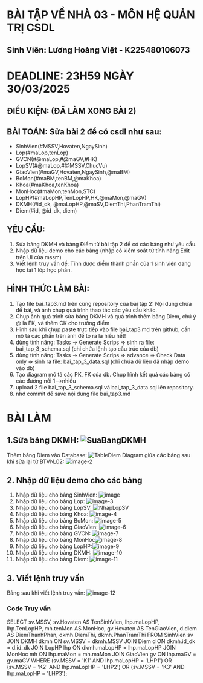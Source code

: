 # BÀI TẬP VỀ NHÀ 03 - MÔN HỆ QUẢN TRỊ CSDL
## Sinh Viên: Lương Hoàng Việt - K225480106073 

# DEADLINE: 23H59 NGÀY 30/03/2025

## ĐIỀU KIỆN: (ĐÃ LÀM XONG BÀI 2)

## BÀI TOÁN: Sửa bài 2 để có csdl như sau:
  + SinhVien(#MSSV,Hovaten,NgaySinh)
  + Lop(#maLop,tenLop)
  + GVCN(#@maLop,#@maGV,#HK)
  + LopSV(#@maLop,#@MSSV,ChucVu)
  + GiaoVien(#maGV,Hovaten,NgaySinh,@maBM)
  + BoMon(#maBM,tenBM,@maKhoa)
  + Khoa(#maKhoa,tenKhoa)
  + MonHoc(#maMon,tenMon,STC)
  + LopHP(#maLopHP,TenLopHP,HK,@maMon,@maGV)
  + DKMH(#id_dk, @maLopHP,@maSV,DiemThi,PhanTramThi)
  + Diem(#id, @id_dk, diem)

## YÊU CẦU:
1. Sửa bảng DKMH và bảng Điểm từ bài tập 2 để có các bảng như yêu cầu.
2. Nhập dữ liệu demo cho các bảng (nhập có kiểm soát từ tính năng Edit trên UI của mssm)
3. Viết lệnh truy vấn để: Tính được điểm thành phần của 1 sinh viên đang học tại 1 lớp học phần.

## HÌNH THỨC LÀM BÀI:
1. Tạo file bai_tap3.md trên cùng repository của bài tập 2:
   Nội dung chứa đề bài, và ảnh chụp quá trình thao tác các yêu cầu khác.
2. Chụp ảnh quá trình sửa bảng DKMH và quá trình thêm bảng Diem, chú ý @ là FK, và thêm CK cho trường điểm
3. Hình sau khi chụp paste trực tiếp vào file bai_tap3.md trên github, cần mô tả các phần trên ảnh để tỏ ra là hiểu hết!
4. dùng tính năng: Tasks -> Generate Scrips => sinh ra file: bai_tap_3_schema.sql  (chỉ chứa lệnh tạo cấu trúc của db)
5. dùng tính năng: Tasks -> Generate Scrips => advance => Check Data only => sinh ra file: bai_tap_3_data.sql  (chỉ chứa dữ liệu đã nhập demo vào db)
6. Tạo diagram mô tả các PK, FK của db. Chụp hình kết quả các bảng có các đường nối 1-->nhiều
7. upload 2 file  bai_tap_3_schema.sql và bai_tap_3_data.sql lên repository.
8. nhớ commit để save nội dung file bai_tap3.md

# BÀI LÀM
## 1.Sửa bảng DKMH: ![SuaBangDKMH](https://github.com/user-attachments/assets/42d130d4-44f1-416d-a9bf-97c4a55d4f7c)
Thêm bảng Diem vào Database: ![TableDiem](https://github.com/user-attachments/assets/5663af06-5fa3-4b4d-9775-d8e94701446c)
Diagram giữa các bảng sau khi sửa lại từ BTVN_02: ![image-2](https://github.com/user-attachments/assets/d2709633-54ba-448d-9064-9c09fd3fd6a3)
## 2. Nhập dữ liệu demo cho các bảng
1. Nhập dữ liệu cho bảng SinhVien: ![image](https://github.com/user-attachments/assets/12f23849-67ad-46a2-ae19-84c23d170025)
2. Nhập dữ liệu cho bảng Lop: ![image-3](https://github.com/user-attachments/assets/76d8830d-a345-4350-9a6e-4491fb047770)
3. Nhập dữ liệu cho bảng LopSV: ![NhapLopSV](https://github.com/user-attachments/assets/d5840014-9cdc-452b-a0d4-c700af6c9846)
4. Nhập dữ liệu cho bảng Khoa: ![image-4](https://github.com/user-attachments/assets/e88106e5-dfeb-4ab6-b8bc-98ea3d4b3e7e)
5. Nhập dữ liệu cho bảng BoMon: ![image-5](https://github.com/user-attachments/assets/2c7c6183-8de3-48a9-afcb-df5fd77c0fa3)
6. Nhập dữ liệu cho bảng GiaoVien: ![image-6](https://github.com/user-attachments/assets/4a6c9e12-31fd-45ee-a6f1-809c5fa917b7)
7. Nhập dữ liệu cho bảng GVCN: ![image-7](https://github.com/user-attachments/assets/ce6c48d6-5a43-4da8-b590-331744d4c83c)
8. Nhập dữ liệu cho bảng MonHoc![image-8](https://github.com/user-attachments/assets/39c0a40c-22aa-4c4a-bbb8-e5379bcdc53a)
9. Nhập dữ liệu cho bảng LopHP:![image-9](https://github.com/user-attachments/assets/f49afdb0-d54f-4f49-82e2-62709d676fb3)
10. Nhập dữ liệu cho bảng DKMH: ![image-10](https://github.com/user-attachments/assets/37ad4fcd-39cf-40d6-9624-cef495acde90)
11. Nhập dữ liệu cho bảng Diem: ![image-11](https://github.com/user-attachments/assets/0f3f63dc-f627-4c2b-93af-5144d1188f34)
## 3. Viết lệnh truy vấn
Bảng sau khi viết lệnh truy vấn: ![image-12](https://github.com/user-attachments/assets/849a70d7-8a27-4b15-8080-651646fda875)
### Code Truy vấn
SELECT 
    sv.MSSV,
    sv.Hovaten AS TenSinhVien,
    lhp.maLopHP,
    lhp.TenLopHP,
    mh.tenMon AS MonHoc,
    gv.Hovaten AS TenGiaoVien,
    d.diem AS DiemThanhPhan,
    dkmh.DiemThi,
    dkmh.PhanTramThi
FROM 
    SinhVien sv
JOIN 
    DKMH dkmh ON sv.MSSV = dkmh.MSSV
JOIN 
    Diem d ON dkmh.id_dk = d.id_dk
JOIN 
    LopHP lhp ON dkmh.maLopHP = lhp.maLopHP
JOIN 
    MonHoc mh ON lhp.maMon = mh.maMon
JOIN 
    GiaoVien gv ON lhp.maGV = gv.maGV
WHERE 
    (sv.MSSV = 'K1' AND lhp.maLopHP = 'LHP1')
    OR (sv.MSSV = 'K2' AND lhp.maLopHP = 'LHP2')
    OR (sv.MSSV = 'K3' AND lhp.maLopHP = 'LHP3');
